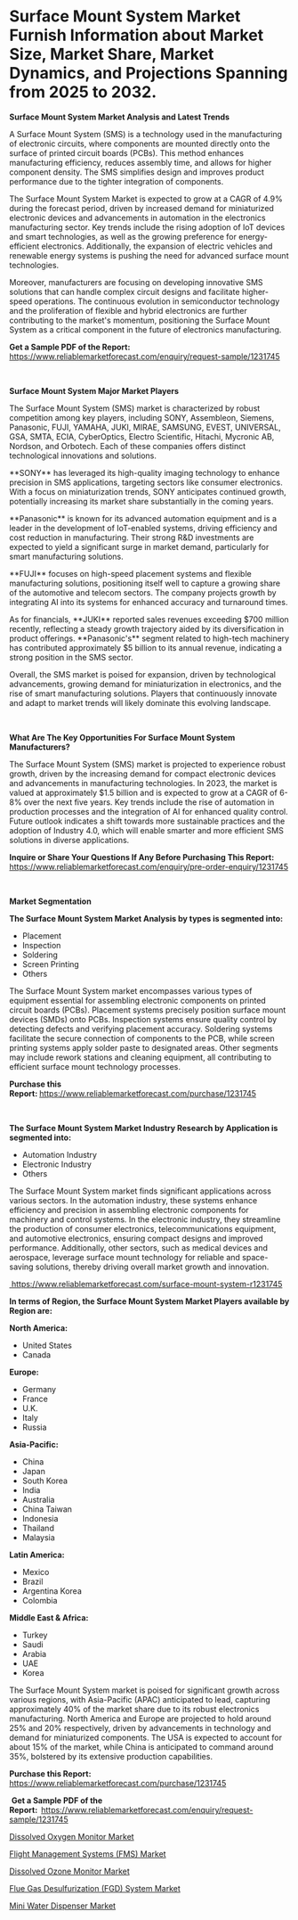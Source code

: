 <p><h1>Surface Mount System Market Furnish Information about Market Size, Market Share, Market Dynamics, and Projections Spanning from 2025 to 2032.</h1></p><p><strong>Surface Mount System Market Analysis and Latest Trends</strong></p>
<p><p>A Surface Mount System (SMS) is a technology used in the manufacturing of electronic circuits, where components are mounted directly onto the surface of printed circuit boards (PCBs). This method enhances manufacturing efficiency, reduces assembly time, and allows for higher component density. The SMS simplifies design and improves product performance due to the tighter integration of components.</p><p>The Surface Mount System Market is expected to grow at a CAGR of 4.9% during the forecast period, driven by increased demand for miniaturized electronic devices and advancements in automation in the electronics manufacturing sector. Key trends include the rising adoption of IoT devices and smart technologies, as well as the growing preference for energy-efficient electronics. Additionally, the expansion of electric vehicles and renewable energy systems is pushing the need for advanced surface mount technologies. </p><p>Moreover, manufacturers are focusing on developing innovative SMS solutions that can handle complex circuit designs and facilitate higher-speed operations. The continuous evolution in semiconductor technology and the proliferation of flexible and hybrid electronics are further contributing to the market's momentum, positioning the Surface Mount System as a critical component in the future of electronics manufacturing.</p></p>
<p><strong>Get a Sample PDF of the Report:&nbsp;</strong> <a href="https://www.reliablemarketforecast.com/enquiry/request-sample/1231745?utm_campaign=1197&utm_medium=2&utm_source=Github&utm_content=ia&utm_term=09042025&utm_id=surface-mount-system">https://www.reliablemarketforecast.com/enquiry/request-sample/1231745</a></p>
<p>&nbsp;</p>
<p><strong>Surface Mount System Major Market Players</strong></p>
<p><p>The Surface Mount System (SMS) market is characterized by robust competition among key players, including SONY, Assembleon, Siemens, Panasonic, FUJI, YAMAHA, JUKI, MIRAE, SAMSUNG, EVEST, UNIVERSAL, GSA, SMTA, ECIA, CyberOptics, Electro Scientific, Hitachi, Mycronic AB, Nordson, and Orbotech. Each of these companies offers distinct technological innovations and solutions.</p><p>**SONY** has leveraged its high-quality imaging technology to enhance precision in SMS applications, targeting sectors like consumer electronics. With a focus on miniaturization trends, SONY anticipates continued growth, potentially increasing its market share substantially in the coming years.</p><p>**Panasonic** is known for its advanced automation equipment and is a leader in the development of IoT-enabled systems, driving efficiency and cost reduction in manufacturing. Their strong R&D investments are expected to yield a significant surge in market demand, particularly for smart manufacturing solutions.</p><p>**FUJI** focuses on high-speed placement systems and flexible manufacturing solutions, positioning itself well to capture a growing share of the automotive and telecom sectors. The company projects growth by integrating AI into its systems for enhanced accuracy and turnaround times.</p><p>As for financials, **JUKI** reported sales revenues exceeding $700 million recently, reflecting a steady growth trajectory aided by its diversification in product offerings. **Panasonic's** segment related to high-tech machinery has contributed approximately $5 billion to its annual revenue, indicating a strong position in the SMS sector.</p><p>Overall, the SMS market is poised for expansion, driven by technological advancements, growing demand for miniaturization in electronics, and the rise of smart manufacturing solutions. Players that continuously innovate and adapt to market trends will likely dominate this evolving landscape.</p></p>
<p>&nbsp;</p>
<p><strong>What Are The Key Opportunities For Surface Mount System Manufacturers?</strong></p>
<p><p>The Surface Mount System (SMS) market is projected to experience robust growth, driven by the increasing demand for compact electronic devices and advancements in manufacturing technologies. In 2023, the market is valued at approximately $1.5 billion and is expected to grow at a CAGR of 6-8% over the next five years. Key trends include the rise of automation in production processes and the integration of AI for enhanced quality control. Future outlook indicates a shift towards more sustainable practices and the adoption of Industry 4.0, which will enable smarter and more efficient SMS solutions in diverse applications.</p></p>
<p><strong>Inquire or Share Your Questions If Any Before Purchasing This Report:</strong> <a href="https://www.reliablemarketforecast.com/enquiry/pre-order-enquiry/1231745?utm_campaign=1197&utm_medium=2&utm_source=Github&utm_content=ia&utm_term=09042025&utm_id=surface-mount-system">https://www.reliablemarketforecast.com/enquiry/pre-order-enquiry/1231745</a></p>
<p>&nbsp;</p>
<p><strong>Market Segmentation</strong></p>
<p><strong>The Surface Mount System Market Analysis by types is segmented into:</strong></p>
<p><ul><li>Placement</li><li>Inspection</li><li>Soldering</li><li>Screen Printing</li><li>Others</li></ul></p>
<p><p>The Surface Mount System market encompasses various types of equipment essential for assembling electronic components on printed circuit boards (PCBs). Placement systems precisely position surface mount devices (SMDs) onto PCBs. Inspection systems ensure quality control by detecting defects and verifying placement accuracy. Soldering systems facilitate the secure connection of components to the PCB, while screen printing systems apply solder paste to designated areas. Other segments may include rework stations and cleaning equipment, all contributing to efficient surface mount technology processes.</p></p>
<p><strong>Purchase this Report:&nbsp;</strong><a href="https://www.reliablemarketforecast.com/purchase/1231745?utm_campaign=1197&utm_medium=2&utm_source=Github&utm_content=ia&utm_term=09042025&utm_id=surface-mount-system">https://www.reliablemarketforecast.com/purchase/1231745</a></p>
<p>&nbsp;</p>
<p><strong>The Surface Mount System Market Industry Research by Application is segmented into:</strong></p>
<p><ul><li>Automation Industry</li><li>Electronic Industry</li><li>Others</li></ul></p>
<p><p>The Surface Mount System market finds significant applications across various sectors. In the automation industry, these systems enhance efficiency and precision in assembling electronic components for machinery and control systems. In the electronic industry, they streamline the production of consumer electronics, telecommunications equipment, and automotive electronics, ensuring compact designs and improved performance. Additionally, other sectors, such as medical devices and aerospace, leverage surface mount technology for reliable and space-saving solutions, thereby driving overall market growth and innovation.</p></p>
<p><a href="https://www.reliablemarketforecast.com/surface-mount-system-r1231745?utm_campaign=1197&utm_medium=2&utm_source=Github&utm_content=ia&utm_term=09042025&utm_id=surface-mount-system">&nbsp;https://www.reliablemarketforecast.com/surface-mount-system-r1231745</a></p>
<p><strong>In terms of Region, the Surface Mount System Market Players available by Region are:</strong></p>
<p>
    <p> <strong> North America: </strong>
        <ul>
            <li>United States</li>
            <li>Canada</li>
        </ul>
        </p> 
    <p> <strong> Europe: </strong>
        <ul>
            <li>Germany</li>
            <li>France</li>
            <li>U.K.</li>
            <li>Italy</li>
            <li>Russia</li>
        </ul>
        </p> 
    <p> <strong> Asia-Pacific: </strong>
        <ul>
            <li>China</li>
            <li>Japan</li>
            <li>South Korea</li>
            <li>India</li>
            <li>Australia</li>
            <li>China Taiwan</li>
            <li>Indonesia</li>
            <li>Thailand</li>
            <li>Malaysia</li>
        </ul>
        </p> 
    <p> <strong> Latin America: </strong>
        <ul>
            <li>Mexico</li>
            <li>Brazil</li>
            <li>Argentina Korea</li>
            <li>Colombia</li>
        </ul>
        </p> 
    <p> <strong> Middle East & Africa: </strong>
        <ul>
            <li>Turkey</li>
            <li>Saudi</li>
            <li>Arabia</li>
            <li>UAE</li>
            <li>Korea</li>
        </ul>
    </p>
    </p>
<p><p>The Surface Mount System market is poised for significant growth across various regions, with Asia-Pacific (APAC) anticipated to lead, capturing approximately 40% of the market share due to its robust electronics manufacturing. North America and Europe are projected to hold around 25% and 20% respectively, driven by advancements in technology and demand for miniaturized components. The USA is expected to account for about 15% of the market, while China is anticipated to command around 35%, bolstered by its extensive production capabilities.</p></p>
<p><strong>Purchase this Report: </strong><a href="https://www.reliablemarketforecast.com/purchase/1231745?utm_campaign=1197&utm_medium=2&utm_source=Github&utm_content=ia&utm_term=09042025&utm_id=surface-mount-system">https://www.reliablemarketforecast.com/purchase/1231745</a></p>
<p>&nbsp;<strong>Get a Sample PDF of the Report:&nbsp;&nbsp;</strong><a href="https://www.reliablemarketforecast.com/enquiry/request-sample/1231745?utm_campaign=1197&utm_medium=2&utm_source=Github&utm_content=ia&utm_term=09042025&utm_id=surface-mount-system">https://www.reliablemarketforecast.com/enquiry/request-sample/1231745</a></p>
<p><strong></strong></p>
<p><p><a href="https://github.com/hayasiorover/Market-Research-Report-List-1/blob/main/dissolved-oxygen-monitor-market.md?utm_campaign=1197&utm_medium=2&utm_source=Github&utm_content=ia&utm_term=09042025&utm_id=surface-mount-system">Dissolved Oxygen Monitor Market</a></p><p><a href="https://github.com/tandyorandby/Market-Research-Report-List-1/blob/main/flight-management-systems-fms-market.md?utm_campaign=1197&utm_medium=2&utm_source=Github&utm_content=ia&utm_term=09042025&utm_id=surface-mount-system">Flight Management Systems (FMS) Market</a></p><p><a href="https://github.com/janskudiony/Market-Research-Report-List-1/blob/main/dissolved-ozone-monitor-market.md?utm_campaign=1197&utm_medium=2&utm_source=Github&utm_content=ia&utm_term=09042025&utm_id=surface-mount-system">Dissolved Ozone Monitor Market</a></p><p><a href="https://github.com/parthplagaf6/Market-Research-Report-List-1/blob/main/flue-gas-desulfurization-fgd-system-market.md?utm_campaign=1197&utm_medium=2&utm_source=Github&utm_content=ia&utm_term=09042025&utm_id=surface-mount-system">Flue Gas Desulfurization (FGD) System Market</a></p><p><a href="https://github.com/mronmizoe/Market-Research-Report-List-1/blob/main/mini-water-dispenser-market.md?utm_campaign=1197&utm_medium=2&utm_source=Github&utm_content=ia&utm_term=09042025&utm_id=surface-mount-system">Mini Water Dispenser Market</a></p></p>
